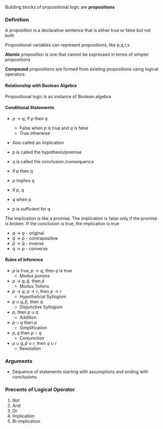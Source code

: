 Building blocks of propositional logic are **propositions**
### Definition
A proposition is a declarative sentence that is either true or false but not both

Propositional variables can represent propositions, like p,q,r,s

**Atomic** proposition is one that cannot be expressed in terms of simpler propositions

**Compound** propositions are formed from existing propositions using logical operators

#### Relationship with Boolean Algebra
Propositional logic is an instance of Boolean algebra

#### Conditional Statements
- $p \to q$, if $p$ then $q$
	- False when $p$ is true and $q$ is false
	- True otherwise
- Also called an implication
- p is called the hypothesis/premise
- q is called the conclusion./consequence

- if p then q
- p implies q
- if p, q
- q when p
- p is sufficient for q

The implication is like a promise. The implication is false only if the promise is broken. If the conclusion is true, the implication is true

- $p\to q$ - original
- $\bar{q}\to \bar{p}$ - contrapositive
- $\bar{p} \to \bar{q}$ - inverse
- $q\to p$ - converse

#### Rules of Inference
- $p \text{ is true}, p\to q$, then $q \text{ is true}$
	- Modus ponens
- $p\to q, \bar{q}$. then $\bar{p}$
	- Modus Tollens
- $p\to q, q\to r$, then $p\to r$
	- Hypothetical Syllogism
- $p \cup q,\bar{p}$, then $q$
	- Disjunctive Syllogism
- $p$, then $p\cup q$ 
	- Addition
- $p\cap q$ then $p$
	- Simplification
- $p,q$ then $p\cap q$
	- Conjunction
- $p\cup q, \bar{p}\cup r,$ then $q\cup r$
	- Resolution

### Arguments
- Sequence of statements starting with assumptions and ending with conclusions

### Precents of Logical Operator
1. Not
2. And
3. Or
4. Implication
5. Bi-implication